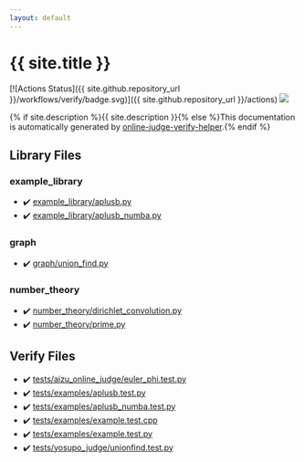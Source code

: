 ```yaml
---
layout: default
---
```


<!-- mathjax config similar to math.stackexchange -->
<script type="text/javascript" async
  src="https://cdnjs.cloudflare.com/ajax/libs/mathjax/2.7.5/MathJax.js?config=TeX-MML-AM_CHTML">
</script>
<script type="text/x-mathjax-config">
  MathJax.Hub.Config({
    TeX: { equationNumbers: { autoNumber: "AMS" }},
    tex2jax: {
      inlineMath: [ ['$','$'] ],
      processEscapes: true
    },
    "HTML-CSS": { matchFontHeight: false },
    displayAlign: "left",
    displayIndent: "2em"
  });
</script>

<script type="text/javascript" src="https://cdnjs.cloudflare.com/ajax/libs/jquery/3.4.1/jquery.min.js"></script>
<script src="https://cdn.jsdelivr.net/npm/jquery-balloon-js@1.1.2/jquery.balloon.min.js" integrity="sha256-ZEYs9VrgAeNuPvs15E39OsyOJaIkXEEt10fzxJ20+2I=" crossorigin="anonymous"></script>
<script type="text/javascript" src="assets/js/copy-button.js"></script>
<link rel="stylesheet" href="assets/css/copy-button.css" />


# {{ site.title }}

[![Actions Status]({{ site.github.repository_url }}/workflows/verify/badge.svg)]({{ site.github.repository_url }}/actions)
<a href="{{ site.github.repository_url }}"><img src="https://img.shields.io/github/last-commit/{{ site.github.owner_name }}/{{ site.github.repository_name }}" /></a>

{% if site.description %}{{ site.description }}{% else %}This documentation is automatically generated by <a href="https://github.com/kmyk/online-judge-verify-helper">online-judge-verify-helper</a>.{% endif %}

## Library Files

<div id="d0771fd7c8744fd2b67e131b5f777f13"></div>

### example_library

* :heavy_check_mark: <a href="library/example_library/aplusb.py.html">example_library/aplusb.py</a>
* :heavy_check_mark: <a href="library/example_library/aplusb_numba.py.html">example_library/aplusb_numba.py</a>


<div id="f8b0b924ebd7046dbfa85a856e4682c8"></div>

### graph

* :heavy_check_mark: <a href="library/graph/union_find.py.html">graph/union_find.py</a>


<div id="814c07620aec62314b2fd23fc462e282"></div>

### number_theory

* :heavy_check_mark: <a href="library/number_theory/dirichlet_convolution.py.html">number_theory/dirichlet_convolution.py</a>
* :heavy_check_mark: <a href="library/number_theory/prime.py.html">number_theory/prime.py</a>


## Verify Files

* :heavy_check_mark: <a href="verify/tests/aizu_online_judge/euler_phi.test.py.html">tests/aizu_online_judge/euler_phi.test.py</a>
* :heavy_check_mark: <a href="verify/tests/examples/aplusb.test.py.html">tests/examples/aplusb.test.py</a>
* :heavy_check_mark: <a href="verify/tests/examples/aplusb_numba.test.py.html">tests/examples/aplusb_numba.test.py</a>
* :heavy_check_mark: <a href="verify/tests/examples/example.test.cpp.html">tests/examples/example.test.cpp</a>
* :heavy_check_mark: <a href="verify/tests/examples/example.test.py.html">tests/examples/example.test.py</a>
* :heavy_check_mark: <a href="verify/tests/yosupo_judge/unionfind.test.py.html">tests/yosupo_judge/unionfind.test.py</a>


